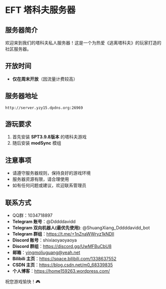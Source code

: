 # EFT 塔科夫服务器

## 服务器简介
欢迎来到我们的塔科夫私人服务器！这是一个为热爱《逃离塔科夫》的玩家打造的社区服务器。

## 开放时间
- **仅在周末开放**（因流量计费较高）

## 服务器地址
```
http://server.yzy15.dpdns.org:26969
```

## 游玩要求
1. 首先安装 **SPT3.9.8版本** 的塔科夫游戏
2. 随后安装 **modSync** 模组

## 注意事项
- 请遵守服务器规则，保持良好的游戏环境
- 服务器资源有限，请合理使用
- 如有任何问题或建议，欢迎联系管理员

## 联系方式
- QQ群：1034718897
- **Telegram 账号**：@Dddddavidd
- **Telegram 双向机器人(最优先使用)**: @ShuangXiang_Dddddavidd_bot
- **Telegram 群组**：https://t.me/+1nZnaWWryz1kNDll
- **Discord 账号**：shixiaoyaoyaoya
- **Discord 群组**：https://discord.gg/UwMFBuCbU8
- **邮箱**：yingmoliuguang@yeah.net
- **Bilibili 主页**：https://space.bilibili.com/1338637552
- **CSDN 主页**：https://blog.csdn.net/m0_68339835
- **个人博客**：https://home159263.wordpress.com/

祝您游戏愉快！🎮